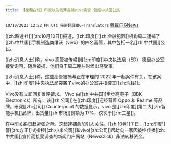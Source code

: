 ```yaml
---
title: 【秘翻在线】印度以洗钱罪逮捕vivo高管 包括中共国公民
---
```

`10/10/2023 12:22 PM UTC 秘密翻譯組G-Translators` [轉載自GNews](https://gnews.org/articles/1813613)

[[zh:路透社]][[zh:10月10日]]报道，[[zh:印度]][[zh:金融犯罪]]机构周二逮捕了[[zh:中共国]]手机制造商维沃（vivo）的四名高管，其中包括一名[[zh:中共国]]公民。

[[zh:消息人士]]称，vivo 高管被传唤到[[zh:印度]]中央执法局（ED） 德里办公室接受询问，随后被捕，他们将于周二晚些时候出庭受审。
  
[[zh:消息人士]]称，这些高管被捕与正在审理的 2022 年一起案件有关，在该案中，[[zh:印度]]中央执法局突袭了vivo的办公室并指控其[[zh:洗钱]]。

Vivo没有立即回复置评请求。
Vivo 由[[zh:中共国]]步步高电子（BBK Electronics）所有，该[[zh:公司]]在[[zh:印度]]还经营着 Oppo 和 Realme 等品牌。研究[[zh:公司]] Counterpoint 的数据显示，vivo 是[[zh:印度]]第二大[[zh:智能手机]]品牌，出货量[[zh:市场]]份额为 17%，仅次于[[zh:三星]]。

在中印关系日趋紧张之际，这起逮捕愈加引人关注。[[zh:10月]]７日，[[zh:印度]]警[[zh:方正]]式指控[[zh:小米公司]]和vivo[[zh:公司]]帮助向一家因被控传播[[zh:中共国]]宣传而接受调查的新闻门户网站（NewsClick）非法转移资金。

